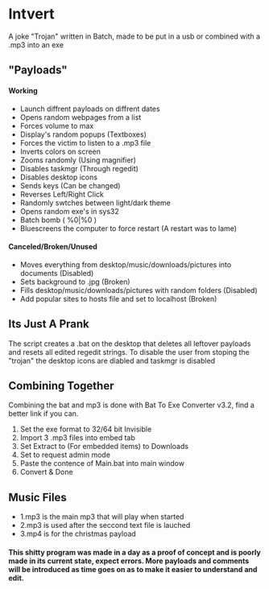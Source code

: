 Intvert
======
A joke "Trojan" written in Batch, made to be put in a usb or combined with a .mp3 into an exe

## "Payloads"
#### Working
* Launch diffrent payloads on diffrent dates 
* Opens random webpages from a list
* Forces volume to max
* Display's random popups (Textboxes)
* Forces the victim to listen to a .mp3 file
* Inverts colors on screen
* Zooms randomly (Using magnifier)
* Disables taskmgr (Through regedit)
* Disables desktop icons
* Sends keys (Can be changed)
* Reverses Left/Right Click
* Randomly swtches between light/dark theme
* Opens random exe's in sys32
* Batch bomb ( %0|%0 )
* Bluescreens the computer to force restart (A restart was to lame)

#### Canceled/Broken/Unused
* Moves everything from desktop/music/downloads/pictures into documents (Disabled) 
* Sets background to .jpg (Broken)
* Fills desktop/music/downloads/pictures with random folders (Disabled)
* Add popular sites to hosts file and set to localhost (Broken)

## Its Just A Prank
The script creates a .bat on the desktop that deletes all leftover payloads and resets all edited regedit strings.
To disable the user from stoping the "trojan" the desktop icons are diabled and taskmgr is disabled 

## Combining Together
Combining the bat and mp3 is done with Bat To Exe Converter v3.2, find a better link if you can.
1. Set the exe format to 32/64 bit Invisible
2. Import 3 .mp3 files into embed tab
3. Set Extract to (For embedded items) to Downloads
4. Set to request admin mode
5. Paste the contence of Main.bat into main window
6. Convert & Done

## Music Files
* 1.mp3 is the main mp3 that will play when started
* 2.mp3 is used after the seccond text file is lauched
* 3.mp4 is for the christmas payload

#### This shitty program was made in a day as a proof of concept and is poorly made in its current state, expect errors. More payloads and comments will be introduced as time goes on as to make it easier to understand and edit.
